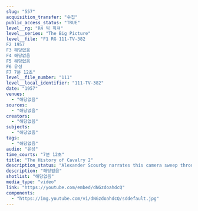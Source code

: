 ```yaml
---
slug: "557"
acquisition_transfer: "수집"
public_access_status: "TRUE"
level__rg: "R4 빅 픽쳐"
level__series: "The Big Picture"
level__file: "F1 RG 111-TV-382
F2 1957
F3 해당없음
F4 해당없음
F5 해당없음
F6 유성
F7 7분 12초"
level__file_number: "111"
level__local_identifier: "111-TV-382"
date: "1957"
venues: 
  - "해당없음"
sources: 
  - "해당없음"
creators: 
  - "해당없음"
subjects: 
  - "해당없음"
tags: 
  - "해당없음"
audio: "유성"
time_courts: "7분 12초"
title: "The History of Cavalry 2"
description_status: "Alexander Scourby narrates this camera sweep through history to bring viewers the story of the Cavalry`s long ride to glory from caissons in the mud to helicopters in the sky"
description: "해당없음"
shotlist: "해당없음"
media_type: "video"
link: "https://youtube.com/embed/dNGzdoahdcQ"
components: 
  - "https://img.youtube.com/vi/dNGzdoahdcQ/sddefault.jpg"
---
```

